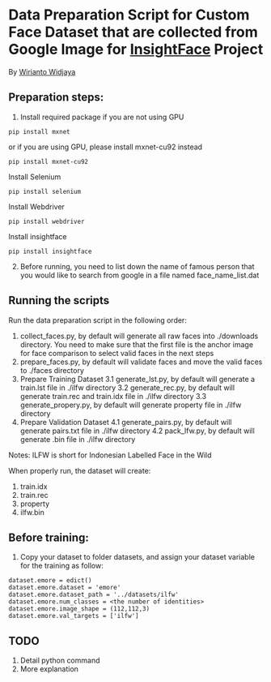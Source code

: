# Data Preparation Script for Custom Face Dataset that are collected from Google Image for [InsightFace](https://github.com/deepinsight/insightface) Project

By [Wirianto Widjaya](https://github.com/wwidjaya) 
## Preparation steps:

1. Install required package
if you are not using GPU
```
pip install mxnet 
```
or if you are using GPU, please install mxnet-cu92 instead
```
pip install mxnet-cu92 
```
Install Selenium
```
pip install selenium
```
Install Webdriver
```
pip install webdriver
```
Install insightface
```
pip install insightface
```

2. Before running, you need to list down  the name of famous person that you would like to search from google in a file named face_name_list.dat
## Running the scripts
Run the data preparation script in the following order:

1. collect_faces.py, by default will generate all raw faces into ./downloads directory. You need to make sure that the first file is the anchor image for face comparison to select valid faces in the next steps
2. prepare_faces.py, by default will validate faces and move the valid faces to ./faces directory
3. Prepare Training Dataset
  3.1 generate_lst.py, by default will generate a train.lst file in ./ilfw directory
  3.2 generate_rec.py, by default will generate train.rec and train.idx file in ./ilfw directory
  3.3 generate_propery.py, by default will generate property file in ./ilfw directory
4. Prepare Validation Dataset
  4.1 generate_pairs.py, by default will generate pairs.txt file in ./ilfw directory
  4.2 pack_lfw.py, by default will generate .bin file in ./ilfw directory

Notes: ILFW is short for Indonesian Labelled Face in the Wild

When properly run, the dataset will create:
1. train.idx
2. train.rec
3. property
4. ilfw.bin

## Before training:

1. Copy your dataset to folder datasets, and assign your dataset variable for the training as follow:
```
dataset.emore = edict()
dataset.emore.dataset = 'emore'
dataset.emore.dataset_path = '../datasets/ilfw'
dataset.emore.num_classes = <the number of identities>
dataset.emore.image_shape = (112,112,3)
dataset.emore.val_targets = ['ilfw']
```
## TODO
1. Detail python command
2. More explanation

